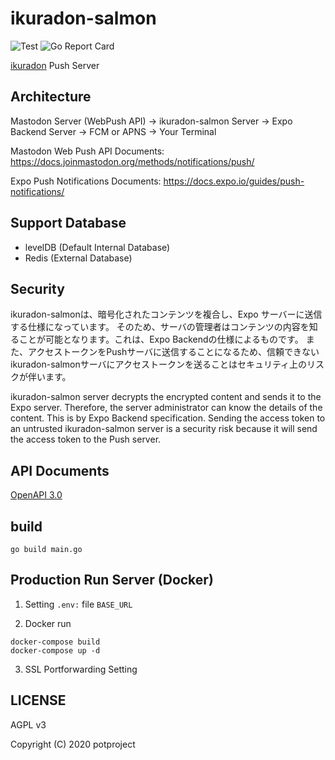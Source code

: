 # ikuradon-salmon

![Test](https://github.com/potproject/ikuradon-salmon/workflows/Test/badge.svg) ![Go Report Card](https://goreportcard.com/badge/github.com/potproject/ikuradon-salmon)

[ikuradon](https://github.com/potproject/ikuradon) Push Server

## Architecture

Mastodon Server (WebPush API) -> ikuradon-salmon Server -> Expo Backend Server -> FCM or APNS -> Your Terminal

Mastodon Web Push API Documents: https://docs.joinmastodon.org/methods/notifications/push/

Expo Push Notifications Documents: https://docs.expo.io/guides/push-notifications/

## Support Database
* levelDB (Default Internal Database)
* Redis (External Database)

## Security

ikuradon-salmonは、暗号化されたコンテンツを複合し、Expo サーバーに送信する仕様になっています。
そのため、サーバの管理者はコンテンツの内容を知ることが可能となります。これは、Expo Backendの仕様によるものです。
また、アクセストークンをPushサーバに送信することになるため、信頼できないikuradon-salmonサーバにアクセストークンを送ることはセキュリティ上のリスクが伴います。

ikuradon-salmon server decrypts the encrypted content and sends it to the Expo server.
Therefore, the server administrator can know the details of the content. This is by Expo Backend specification.
Sending the access token to an untrusted ikuradon-salmon server is a security risk because it will send the access token to the Push server.

## API Documents

[OpenAPI 3.0](/swagger.yaml)

## build

```
go build main.go
```

## Production Run Server (Docker)

1. Setting `.env:` file `BASE_URL`

2. Docker run

```
docker-compose build
docker-compose up -d
```

3. SSL Portforwarding Setting

## LICENSE

AGPL v3

Copyright (C) 2020 potproject
